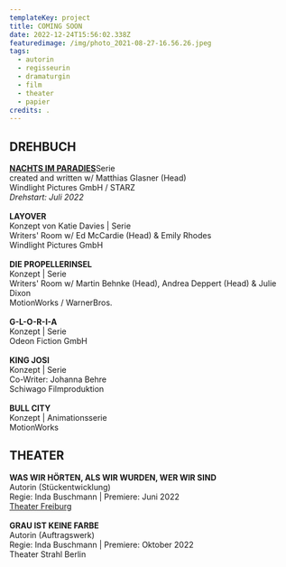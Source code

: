 ```yaml
---
templateKey: project
title: COMING SOON
date: 2022-12-24T15:56:02.338Z
featuredimage: /img/photo_2021-08-27-16.56.26.jpeg
tags:
  - autorin
  - regisseurin
  - dramaturgin
  - film
  - theater
  - papier
credits: .
---
```

## **DREHBUCH**

[**NACHTS IM PARADIES**](https://www.hollywoodreporter.com/tv/tv-news/zombie-oktoberfest-series-night-in-paradise-starz-first-german-original-1235105316/)Serie\
created and written w/ Matthias Glasner (Head) \
Windlight Pictures GmbH / STARZ\
*Drehstart: Juli 2022*\
\
**LAYOVER**\
Konzept von Katie Davies | Serie\
Writers' Room w/ Ed McCardie (Head) & Emily Rhodes\
Windlight Pictures GmbH\
\
**DIE PROPELLERINSEL** \
Konzept | Serie\
Writers' Room w/ Martin Behnke (Head), Andrea Deppert (Head) & Julie Dixon \
MotionWorks / WarnerBros.\
\
**G-L-O-R-I-A**\
Konzept | Serie\
Odeon Fiction GmbH \
\
**KING JOSI**\
Konzept | Serie\
Co-Writer: Johanna Behre\
Schiwago Filmproduktion  \
\
**BULL CITY** \
Konzept | Animationsserie \
MotionWorks     

## **THEATER**

**WAS WIR HÖRTEN, ALS WIR WURDEN, WER WIR SIND**\
Autorin (Stückentwicklung) \
Regie: Inda Buschmann | Premiere: Juni 2022  \
[Theater Freiburg](https://theater.freiburg.de/de_DE/spielplan/was-wir-hoerten-als-wir-wurden-wer-wir-sin.16986221)\
\
**GRAU IST KEINE FARBE**\
Autorin (Auftragswerk)\
Regie: Inda Buschmann | Premiere: Oktober 2022\
Theater Strahl Berlin